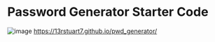# Password Generator Starter Code

![image](https://github.com/13rstuart7/pwd_generator/assets/135680232/566bebba-ffd6-4c16-ab52-f3527a8db6fe)
https://13rstuart7.github.io/pwd_generator/
